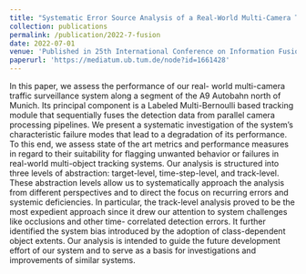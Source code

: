 ```yaml
---
title: "Systematic Error Source Analysis of a Real-World Multi-Camera Traffic Surveillance System"
collection: publications
permalink: /publication/2022-7-fusion
date: 2022-07-01
venue: 'Published in 25th International Conference on Information Fusion (FUSION 2022)'
paperurl: 'https://mediatum.ub.tum.de/node?id=1661428'
---
```


In this paper, we assess the performance of our real-
world multi-camera traffic surveillance system along a segment
of the A9 Autobahn north of Munich. Its principal component is
a Labeled Multi-Bernoulli based tracking module that sequentially fuses the detection data from parallel camera processing
pipelines. We present a systematic investigation of the system’s
characteristic failure modes that lead to a degradation of its
performance. To this end, we assess state of the art metrics
and performance measures in regard to their suitability for
flagging unwanted behavior or failures in real-world multi-object
tracking systems. Our analysis is structured into three levels of
abstraction: target-level, time-step-level, and track-level. These
abstraction levels allow us to systematically approach the analysis
from different perspectives and to direct the focus on recurring
errors and systemic deficiencies. In particular, the track-level
analysis proved to be the most expedient approach since it drew
our attention to system challenges like occlusions and other time-
correlated detection errors. It further identified the system bias
introduced by the adoption of class-dependent object extents.
Our analysis is intended to guide the future development effort
of our system and to serve as a basis for investigations and
improvements of similar systems.
